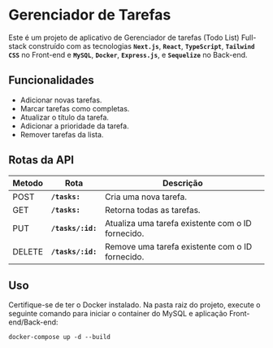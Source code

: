 # Gerenciador de Tarefas 
Este é um projeto de aplicativo de Gerenciador de tarefas (Todo List) Full-stack construído com as tecnologias **`Next.js`**, **`React`**, **`TypeScript`**, **`Tailwind CSS`** no Front-end e **`MySQL`**, **`Docker`**, **`Express.js`**, e **`Sequelize`** no Back-end.

## Funcionalidades
- Adicionar novas tarefas.
- Marcar tarefas como completas.
- Atualizar o título da tarefa.
- Adicionar a prioridade da tarefa.
- Remover tarefas da lista.

## Rotas da API
|Metodo|Rota| Descrição |
|---|---|---|
| POST | **`/tasks:`**| Cria uma nova tarefa.
| GET | **`/tasks:`**| Retorna todas as tarefas.
| PUT | **`/tasks/:id:`** |Atualiza uma tarefa existente com o ID fornecido.
| DELETE | **`/tasks/:id:`**| Remove uma tarefa existente com o ID fornecido.

## Uso
Certifique-se de ter o Docker instalado. Na pasta raiz do projeto, execute o seguinte comando para iniciar o container do MySQL e aplicação Front-end/Back-end:

      
    docker-compose up -d --build
     
